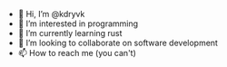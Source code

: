 - 👋 Hi, I’m @kdryvk
- 👀 I’m interested in programming
- 🌱 I’m currently learning rust
- 💞️ I’m looking to collaborate on software development
- 📫 How to reach me (you can't)

<!---
kdryvk/kdryvk is a ✨ special ✨ repository because its `README.md` (this file) appears on your GitHub profile.
You can click the Preview link to take a look at your changes.
--->
